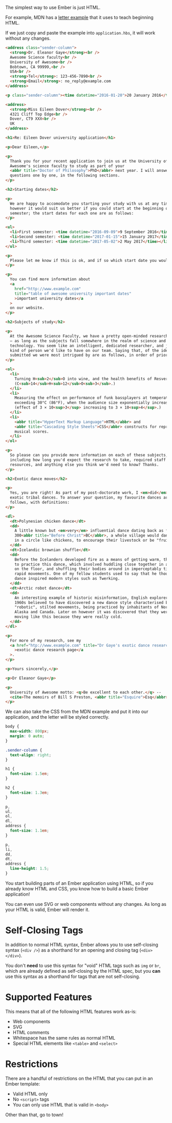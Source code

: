 The simplest way to use Ember is just HTML.

For example, MDN has a [letter example](https://github.com/mdn/learning-area/blob/master/html/introduction-to-html/marking-up-a-letter-finished/index.html) that it uses to teach beginning HTML.

If we just copy and paste the example into `application.hbs`, it will work without any changes.

```html {data-filename=app/templates/application.hbs}
<address class="sender-column">
  <strong>Dr. Eleanor Gaye</strong><br />
  Awesome Science faculty<br />
  University of Awesome<br />
  Bobtown, CA 99999,<br />
  USA<br />
  <strong>Tel</strong>: 123-456-7890<br />
  <strong>Email</strong>: no_reply@example.com
</address>

<p class="sender-column"><time datetime="2016-01-20">20 January 2016</time></p>

<address>
  <strong>Miss Eileen Dover</strong><br />
  4321 Cliff Top Edge<br />
  Dover, CT9 XXX<br />
  UK
</address>

<h1>Re: Eileen Dover university application</h1>

<p>Dear Eileen,</p>

<p>
  Thank you for your recent application to join us at the University of
  Awesome's science faculty to study as part of your
  <abbr title="Doctor of Philosophy">PhD</abbr> next year. I will answer your
  questions one by one, in the following sections.
</p>

<h2>Starting dates</h2>

<p>
  We are happy to accomodate you starting your study with us at any time,
  however it would suit us better if you could start at the beginning of a
  semester; the start dates for each one are as follows:
</p>

<ul>
  <li>First semester: <time datetime="2016-09-09">9 September 2016</time></li>
  <li>Second semester: <time datetime="2017-01-15">15 January 2017</time></li>
  <li>Third semester: <time datetime="2017-05-02">2 May 2017</time></li>
</ul>

<p>
  Please let me know if this is ok, and if so which start date you would prefer.
</p>

<p>
  You can find more information about
  <a
    href="http://www.example.com"
    title="table of awesome university important dates"
    >important university dates</a
  >
  on our website.
</p>

<h2>Subjects of study</h2>

<p>
  At the Awesome Science Faculty, we have a pretty open-minded research facility
  — as long as the subjects fall somewhere in the realm of science and
  technology. You seem like an intelligent, dedicated researcher, and just the
  kind of person we'd like to have on our team. Saying that, of the ideas you
  submitted we were most intrigued by are as follows, in order of priority:
</p>

<ol>
  <li>
    Turning H<sub>2</sub>O into wine, and the health benefits of Resveratrol
    (C<sub>14</sub>H<sub>12</sub>O<sub>3</sub>.)
  </li>
  <li>
    Measuring the effect on performance of funk bassplayers at temperatures
    exceeding 30°C (86°F), when the audience size exponentially increases
    (effect of 3 × 10<sup>3</sup> increasing to 3 × 10<sup>4</sup>.)
  </li>
  <li>
    <abbr title="HyperText Markup Language">HTML</abbr> and
    <abbr title="Cascading Style Sheets">CSS</abbr> constructs for representing
    musical scores.
  </li>
</ol>

<p>
  So please can you provide more information on each of these subjects,
  including how long you'd expect the research to take, required staff and other
  resources, and anything else you think we'd need to know? Thanks.
</p>

<h2>Exotic dance moves</h2>

<p>
  Yes, you are right! As part of my post-doctorate work, I <em>did</em> study
  exotic tribal dances. To answer your question, my favourite dances are as
  follows, with definitions:
</p>

<dl>
  <dt>Polynesian chicken dance</dt>
  <dd>
    A little known but <em>very</em> influential dance dating back as far as
    300<abbr title="Before Christ">BC</abbr>, a whole village would dance around
    in a circle like chickens, to encourage their livestock or be "fruitful".
  </dd>
  <dt>Icelandic brownian shuffle</dt>
  <dd>
    Before the Icelanders developed fire as a means of getting warm, they used
    to practice this dance, which involved huddling close together in a circle
    on the floor, and shuffling their bodies around in imperceptably tiny, very
    rapid movements. One of my fellow students used to say that he thought this
    dance inspired modern styles such as Twerking.
  </dd>
  <dt>Arctic robot dance</dt>
  <dd>
    An interesting example of historic misinformation, English explorers in the
    1960s believed to have discovered a new dance style characterised by
    "robotic", stilted movements, being practiced by inhabitants of Northern
    Alaska and Canada. Later on however it was discovered that they were just
    moving like this because they were really cold.
  </dd>
</dl>

<p>
  For more of my research, see my
  <a href="htp://www.example.com" title="Dr Gaye's exotic dance research"
    >exotic dance research page</a
  >.
</p>

<p>Yours sincerely,</p>

<p>Dr Eleanor Gaye</p>

<p>
  University of Awesome motto: <q>Be excellent to each other.</q> --
  <cite>The memoirs of Bill S Preston, <abbr title="Esquire">Esq</abbr></cite>
</p>
```

We can also take the CSS from the MDN example and put it into our application, and the letter will be styled correctly.

```css {data-filename=styles/app.css}
body {
  max-width: 800px;
  margin: 0 auto;
}

.sender-column {
  text-align: right;
}

h1 {
  font-size: 1.5em;
}

h2 {
  font-size: 1.3em;
}

p,
ul,
ol,
dl,
address {
  font-size: 1.1em;
}

p,
li,
dd,
dt,
address {
  line-height: 1.5;
}
```

You start building parts of an Ember application using HTML, so if you already know HTML and CSS, you know how to build a basic Ember application!

You can even use SVG or web components without any changes. As long as your HTML is valid, Ember will render it.

# Self-Closing Tags

In addition to normal HTML syntax, Ember allows you to use self-closing syntax (`<div />`) as a shorthand for an opening and closing tag (`<div></div>`).

You don't **need** to use this syntax for "void" HTML tags such as `img` or `br`, which are already defined as self-closing by the HTML spec, but you **can** use this syntax as a shorthand for tags that are not self-closing.

# Supported Features

This means that all of the following HTML features work as-is:

- Web components
- SVG
- HTML comments
- Whitespace has the same rules as normal HTML
- Special HTML elements like `<table>` and `<select>`

# Restrictions

There are a handful of restrictions on the HTML that you can put in an Ember template:

- Valid HTML only
- No `<script>` tags
- You can only use HTML that is valid in `<body>`

Other than that, go to town!
